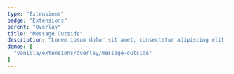 ```yaml
---
type: "Extensions"
badge: "Extensions"
parent: "Overlay"
title: "Message Outside"
description: "Lorem ipsum dolor sit amet, consectetur adipiscing elit. Nunc tempus laoreet leo sit amet iaculis."
demos: [
  "vanilla/extensions/overlay/message-outside"
]
---
```

